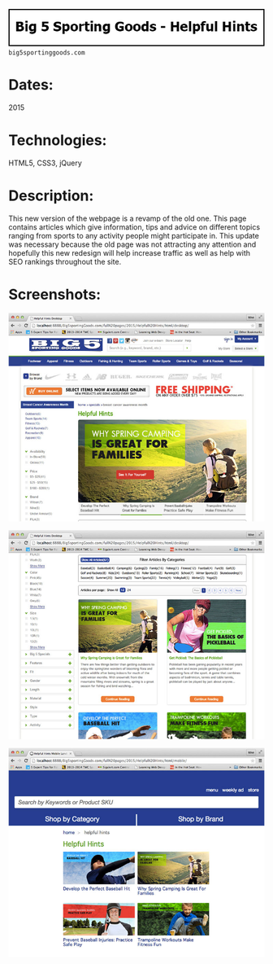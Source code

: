 ![Title](github/github_title_B5hh.gif)  
`big5sportinggoods.com`  

# Dates:  
2015  
# Technologies:  
HTML5, CSS3, jQuery 
# Description:  
This new version of the webpage is a revamp of the old one.  This page contains articles which give information, tips and advice on different topics ranging from sports to any activity people might participate in.  This update was necessary because the old page was not attracting any attention and hopefully this new redesign will help increase traffic as well as help with SEO rankings throughout the site.
# Screenshots:
![Screenshot](github/github_screenshot_B5hh1.jpg)  

![Screenshot](github/github_screenshot_B5hh2.jpg)  

![Screenshot](github/github_screenshot_B5hh3.jpg)  

